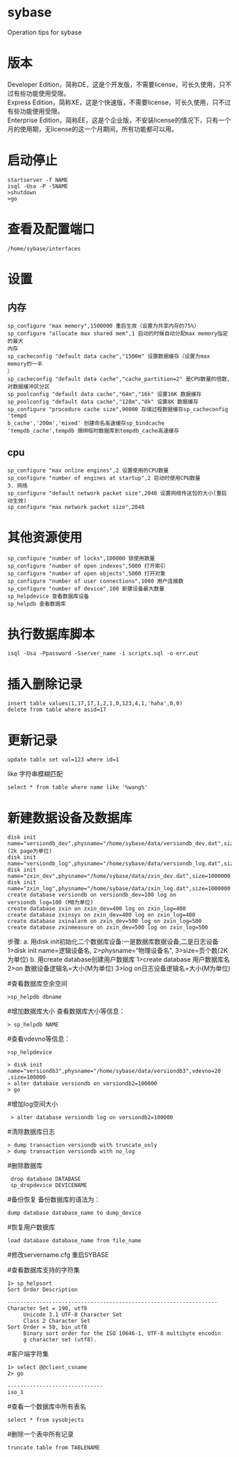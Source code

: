sybase
===========================
Operation tips for sybase


# 版本
Developer  Edition，简称DE，这是个开发版，不需要license，可长久使用，只不过有些功能使用受限。  
Express     Edition，简称XE，这是个快速版，不需要license，可长久使用，只不过有些功能使用受限。  
Enterprise Edition，简称EE，这是个企业版，不安装license的情况下，只有一个月的使用期，无license的这一个月期间，所有功能都可以用。

# 启动停止
```
startserver -f NAME
isql -Usa -P -SNAME
>shutdown
>go
```

# 查看及配置端口
```
/home/sybase/interfaces
```

# 设置
## 内存
```
sp_configure "max memory",1500000 重启生效（设置为共享内存的75%）
sp_configure "allocate max shared mem",1 启动的时候自动分配max memory指定的最大
内存
sp_cacheconfig "default data cache","1500m" 设置数据缓存（设置为max memory的一半
）
sp_cacheconfig "default data cache","cache_partition=2" 是CPU数量的倍数,对数据缓冲区分区
sp_poolconfig "default data cache","64m","16k" 设置16K 数据缓存
sp_poolconfig "default data cache","128m","8k" 设置8K 数据缓存
sp_configure "procedure cache size",90000 存储过程数据缓存sp_cacheconfig 'tempd
b_cache','200m','mixed' 创建命名高速缓存sp_bindcache 'tempdb_cache',tempdb 捆绑临时数据库到tempdb_cache高速缓存
```
## cpu
```
sp_configure "max online engines",2 设置使用的CPU数量
sp_configure "number of engines at startup",2 启动时使用CPU数量
3. 网络
sp_configure "default network packet size",2048 设置网络传送包的大小(重启动生效)
sp_configure "max network packet size",2048
```

# 其他资源使用
```
sp_configure "number of locks",100000 锁使用数量
sp_configure "number of open indexes",5000 打开索引
sp_configure "number of open objects",5000 打开对象
sp_configure "number of user connections",1000 用户连接数
sp_configure "number of device",100 新建设备最大数量
sp_helpdevice 查看数据库设备
sp_helpdb 查看数据库
```

# 执行数据库脚本
```
isql -Usa -Ppassword -Sserver_name -i scripts.sql -o err.out
```

# 插入删除记录
```
insert table values(1,17,17,1,2,1,0,123,4,1,'haha',0,0)
delete from table where asid=17
```

# 更新记录
```
update table set val=123 where id=1
```
like 字符串模糊匹配
```
select * from table where name like '%wang%'
```

# 新建数据设备及数据库
```
disk init name="versiondb_dev",physname="/home/sybase/data/versiondb_dev.dat",size=50000 (2k page为单位)
disk init name="versiondb_log",physname="/home/sybase/data/versiondb_log.dat",size=50000
disk init name="zxin_dev",physname="/home/sybase/data/zxin_dev.dat",size=1000000
disk init name="zxin_log",physname="/home/sybase/data/zxin_log.dat",size=1000000
create database versiondb on versiondb_dev=100 log on versiondb_log=100 (MB为单位)
create database zxin on zxin_dev=400 log on zxin_log=400
create database zxinsys on zxin_dev=400 log on zxin_log=400
create database zxinalarm on zxin_dev=500 log on zxin_log=500
create database zxinmeasure on zxin_dev=500 log on zxin_log=500
```
步骤:
     a. 用disk init初始化二个数据库设备:一是数据库数据设备,二是日志设备
         1>disk init name=逻辑设备名,
         2>physname=“物理设备名”,
         3>size=页个数(2K为单位)
    b.  用create database创建用户数据库
        1>create database 用户数据库名
        2>on 数据设备逻辑名=大小(M为单位)
        3>log on日志设备逻辑名=大小(M为单位)


#查看数据库空余空间
```
>sp_helpdb dbname
```

#增加数据库大小
查看数据库大小等信息： 
```
> sp_helpdb NAME
```

#查看vdevno等信息：
```
>sp_helpdevice

> disk init name="versiondb3",physname="/home/sybase/data/versiondb3",vdevno=20
,size=100000
> alter database versiondb on versiondb2=100000
> go
```

#增加log空间大小
```
 > alter database versiondb log on versiondb2=100000
```

#清除数据库日志
```
> dump transaction versiondb with truncate_only
> dump transaction versiondb with no_log
```

#删除数据库
```
 drop database DATABASE
 sp_dropdevice DEVICENAME
```

#备份恢复
备份数据库的语法为：
```
dump database database_name to dump_device
```

#恢复用户数据库
```
load database database_name from file_name
```

#修改servername.cfg
重启SYBASE

#查看数据库支持的字符集
```
1> sp_helpsort
Sort Order Description
                                                                   
------------------------------------------------------------------
Character Set = 190, utf8                                         
     Unicode 3.1 UTF-8 Character Set                               
     Class 2 Character Set                                         
Sort Order = 50, bin_utf8                                         
     Binary sort order for the ISO 10646-1, UTF-8 multibyte encodin
     g character set (utf8).
```

#客户端字符集
```
1> select @@client_csname
2> go
                               
------------------------------
iso_1                         
```

#查看一个数据库中所有表名
```
select * from sysobjects
```

#删除一个表中所有记录
```
truncate table from TABLENAME
```




